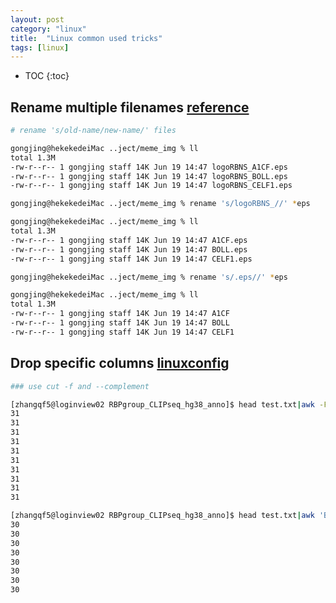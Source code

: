 ```yaml
---
layout: post
category: "linux"
title:  "Linux common used tricks"
tags: [linux]
---
```


- TOC
{:toc}

## Rename multiple filenames [reference](https://www.tecmint.com/rename-multiple-files-in-linux/)

```bash
# rename 's/old-name/new-name/' files

gongjing@hekekedeiMac ..ject/meme_img % ll
total 1.3M
-rw-r--r-- 1 gongjing staff 14K Jun 19 14:47 logoRBNS_A1CF.eps
-rw-r--r-- 1 gongjing staff 14K Jun 19 14:47 logoRBNS_BOLL.eps
-rw-r--r-- 1 gongjing staff 14K Jun 19 14:47 logoRBNS_CELF1.eps

gongjing@hekekedeiMac ..ject/meme_img % rename 's/logoRBNS_//' *eps

gongjing@hekekedeiMac ..ject/meme_img % ll
total 1.3M
-rw-r--r-- 1 gongjing staff 14K Jun 19 14:47 A1CF.eps
-rw-r--r-- 1 gongjing staff 14K Jun 19 14:47 BOLL.eps
-rw-r--r-- 1 gongjing staff 14K Jun 19 14:47 CELF1.eps

gongjing@hekekedeiMac ..ject/meme_img % rename 's/.eps//' *eps

gongjing@hekekedeiMac ..ject/meme_img % ll
total 1.3M
-rw-r--r-- 1 gongjing staff 14K Jun 19 14:47 A1CF
-rw-r--r-- 1 gongjing staff 14K Jun 19 14:47 BOLL
-rw-r--r-- 1 gongjing staff 14K Jun 19 14:47 CELF1
```

## Drop specific columns [linuxconfig](https://linuxconfig.org/how-to-remove-columns-from-csv-based-on-column-number-using-bash-shell)

```bash
### use cut -f and --complement

[zhangqf5@loginview02 RBPgroup_CLIPseq_hg38_anno]$ head test.txt|awk -F "\t" '{print NF}'
31
31
31
31
31
31
31
31
31
31

[zhangqf5@loginview02 RBPgroup_CLIPseq_hg38_anno]$ head test.txt|awk 'BEGIN{OFS="\t";}{if($17==10)print}'|cut -f17 --complement|awk -F "\t" '{print NF}'
30
30
30
30
30
30
30
30
```